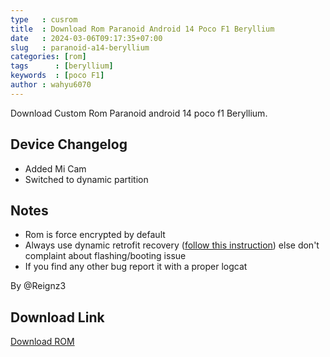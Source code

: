 ```yaml
---
type   : cusrom
title  : Download Rom Paranoid Android 14 Poco F1 Beryllium
date   : 2024-03-06T09:17:35+07:00
slug   : paranoid-a14-beryllium
categories: [rom]
tags      : [beryllium]
keywords  : [poco F1]
author : wahyu6070
---
```


Download Custom Rom Paranoid android 14 poco f1 Beryllium.

## Device Changelog
- Added Mi Cam
- Switched to dynamic partition

## Notes
- Rom is force encrypted by default
- Always use dynamic retrofit recovery ([follow this instruction](https://t.me/AwakenOSBeryllium/200348/202055)) else don't complaint about flashing/booting issue
- If you find any other bug report it with a proper logcat

By @Reignz3

## Download Link
[Download ROM](https://www.pling.com/p/1792733/)

